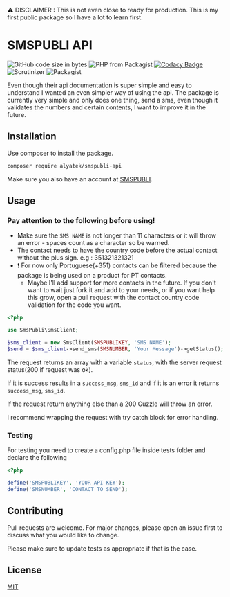 ⚠ DISCLAIMER : This is not even close to ready for production. This is my first public package so I have a lot to learn first.

# SMSPUBLI API

![GitHub code size in bytes](https://img.shields.io/github/languages/code-size/alyatek/smspubli-api)
![PHP from Packagist](https://img.shields.io/packagist/php-v/alyatek/smspubli-api)
[![Codacy Badge](https://api.codacy.com/project/badge/Grade/8fcdb2abf1cd4cae8abd358605caede3)](https://app.codacy.com/app/alyatek/smspubli-api?utm_source=github.com&utm_medium=referral&utm_content=alyatek/smspubli-api&utm_campaign=Badge_Grade_Dashboard)
![Scrutinizer](https://scrutinizer-ci.com/g/alyatek/smspubli-api/badges/build.png?b=master)
![Packagist](https://img.shields.io/packagist/l/alyatek/smspubli-api)

Even though their api documentation is super simple and easy to understand I wanted an even simpler way of using the api.
The package is currently very simple and only does one thing, send a sms, even though it validates the numbers and certain contents, I want to improve it in the future.

## Installation

Use composer to install the package.

```bash
composer require alyatek/smspubli-api
```

Make sure you also have an account at [SMSPUBLI](https://www.smspubli.com/).

## Usage

### Pay attention to the following before using!
- Make sure the `SMS NAME` is not longer than 11 characters or it will throw an error - spaces count as a character so be warned.
- The contact needs to have the country code before the actual contact without the plus sign. e.g : 351321321321
- ❗ For now only Portuguese(+351) contacts can be filtered because the package is being used on a product for PT contacts. 
  - Maybe I'll add support for more contacts in the future. If you don't want to wait just fork it and add to your needs, or if you want help this grow, open a pull request with the contact country code validation for the code you want.

```php
<?php

use SmsPubli\SmsClient;

$sms_client = new SmsClient(SMSPUBLIKEY, 'SMS NAME');
$send = $sms_client->send_sms(SMSNUMBER, 'Your Message')->getStatus();

```

The request returns an array with a variable `status`, with the server request status(200 if request was ok).

If it is success results in a `success_msg`, `sms_id` and if it is an error it returns `success_msg`, `sms_id`.

If the request return anything else than a 200 Guzzle will throw an error.

I recommend wrapping the request with try catch block for error handling.

### Testing
For testing you need to create a config.php file inside tests folder and declare the following
```php
<?php

define('SMSPUBLIKEY', 'YOUR API KEY');
define('SMSNUMBER', 'CONTACT TO SEND');

```

## Contributing
Pull requests are welcome. For major changes, please open an issue first to discuss what you would like to change.

Please make sure to update tests as appropriate if that is the case.

## License
[MIT](https://choosealicense.com/licenses/mit/)
